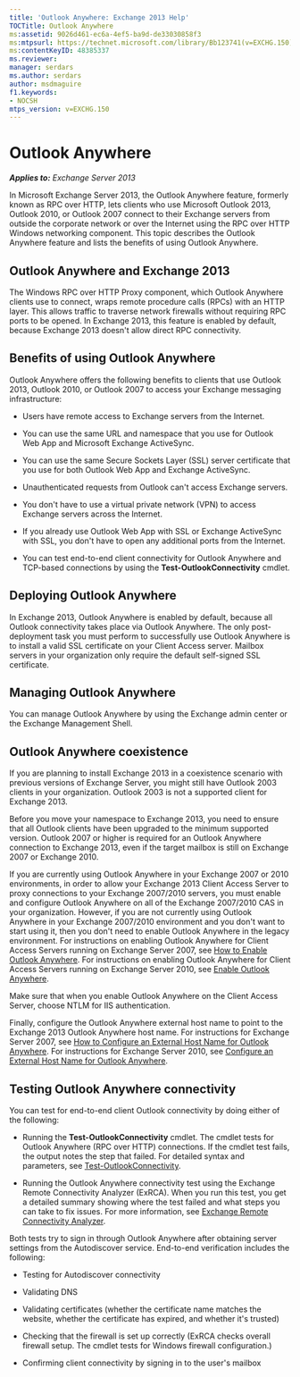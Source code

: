 ```yaml
---
title: 'Outlook Anywhere: Exchange 2013 Help'
TOCTitle: Outlook Anywhere
ms:assetid: 9026d461-ec6a-4ef5-ba9d-de33030858f3
ms:mtpsurl: https://technet.microsoft.com/library/Bb123741(v=EXCHG.150)
ms:contentKeyID: 48385337
ms.reviewer: 
manager: serdars
ms.author: serdars
author: msdmaguire
f1.keywords:
- NOCSH
mtps_version: v=EXCHG.150
---
```


# Outlook Anywhere

_**Applies to:** Exchange Server 2013_

In Microsoft Exchange Server 2013, the Outlook Anywhere feature, formerly known as RPC over HTTP, lets clients who use Microsoft Outlook 2013, Outlook 2010, or Outlook 2007 connect to their Exchange servers from outside the corporate network or over the Internet using the RPC over HTTP Windows networking component. This topic describes the Outlook Anywhere feature and lists the benefits of using Outlook Anywhere.

## Outlook Anywhere and Exchange 2013

The Windows RPC over HTTP Proxy component, which Outlook Anywhere clients use to connect, wraps remote procedure calls (RPCs) with an HTTP layer. This allows traffic to traverse network firewalls without requiring RPC ports to be opened. In Exchange 2013, this feature is enabled by default, because Exchange 2013 doesn't allow direct RPC connectivity.

## Benefits of using Outlook Anywhere

Outlook Anywhere offers the following benefits to clients that use Outlook 2013, Outlook 2010, or Outlook 2007 to access your Exchange messaging infrastructure:

- Users have remote access to Exchange servers from the Internet.

- You can use the same URL and namespace that you use for Outlook Web App and Microsoft Exchange ActiveSync.

- You can use the same Secure Sockets Layer (SSL) server certificate that you use for both Outlook Web App and Exchange ActiveSync.

- Unauthenticated requests from Outlook can't access Exchange servers.

- You don't have to use a virtual private network (VPN) to access Exchange servers across the Internet.

- If you already use Outlook Web App with SSL or Exchange ActiveSync with SSL, you don't have to open any additional ports from the Internet.

- You can test end-to-end client connectivity for Outlook Anywhere and TCP-based connections by using the **Test-OutlookConnectivity** cmdlet.

## Deploying Outlook Anywhere

In Exchange 2013, Outlook Anywhere is enabled by default, because all Outlook connectivity takes place via Outlook Anywhere. The only post-deployment task you must perform to successfully use Outlook Anywhere is to install a valid SSL certificate on your Client Access server. Mailbox servers in your organization only require the default self-signed SSL certificate.

## Managing Outlook Anywhere

You can manage Outlook Anywhere by using the Exchange admin center or the Exchange Management Shell.

## Outlook Anywhere coexistence

If you are planning to install Exchange 2013 in a coexistence scenario with previous versions of Exchange Server, you might still have Outlook 2003 clients in your organization. Outlook 2003 is not a supported client for Exchange 2013.

Before you move your namespace to Exchange 2013, you need to ensure that all Outlook clients have been upgraded to the minimum supported version. Outlook 2007 or higher is required for an Outlook Anywhere connection to Exchange 2013, even if the target mailbox is still on Exchange 2007 or Exchange 2010.

If you are currently using Outlook Anywhere in your Exchange 2007 or 2010 environments, in order to allow your Exchange 2013 Client Access Server to proxy connections to your Exchange 2007/2010 servers, you must enable and configure Outlook Anywhere on all of the Exchange 2007/2010 CAS in your organization. However, if you are not currently using Outlook Anywhere in your Exchange 2007/2010 environment and you don't want to start using it, then you don't need to enable Outlook Anywhere in the legacy environment. For instructions on enabling Outlook Anywhere for Client Access Servers running on Exchange Server 2007, see [How to Enable Outlook Anywhere](/previous-versions/office/exchange-server-2007/bb123889(v=exchg.80)). For instructions on enabling Outlook Anywhere for Client Access Servers running on Exchange Server 2010, see [Enable Outlook Anywhere](/previous-versions/office/exchange-server-2010/bb123542(v=exchg.141)).

Make sure that when you enable Outlook Anywhere on the Client Access Server, choose NTLM for IIS authentication.

Finally, configure the Outlook Anywhere external host name to point to the Exchange 2013 Outlook Anywhere host name. For instructions for Exchange Server 2007, see [How to Configure an External Host Name for Outlook Anywhere](/previous-versions/office/exchange-server-2007/aa996902(v=exchg.80)). For instructions for Exchange Server 2010, see [Configure an External Host Name for Outlook Anywhere](/previous-versions/office/exchange-server-2010/aa996902(v=exchg.141)).

## Testing Outlook Anywhere connectivity

You can test for end-to-end client Outlook connectivity by doing either of the following:

- Running the **Test-OutlookConnectivity** cmdlet. The cmdlet tests for Outlook Anywhere (RPC over HTTP) connections. If the cmdlet test fails, the output notes the step that failed. For detailed syntax and parameters, see [Test-OutlookConnectivity](/powershell/module/exchange/Test-OutlookConnectivity).

- Running the Outlook Anywhere connectivity test using the Exchange Remote Connectivity Analyzer (ExRCA). When you run this test, you get a detailed summary showing where the test failed and what steps you can take to fix issues. For more information, see [Exchange Remote Connectivity Analyzer](exchange-remote-connectivity-analyzer-exchange-2013-help.md).

Both tests try to sign in through Outlook Anywhere after obtaining server settings from the Autodiscover service. End-to-end verification includes the following:

- Testing for Autodiscover connectivity

- Validating DNS

- Validating certificates (whether the certificate name matches the website, whether the certificate has expired, and whether it's trusted)

- Checking that the firewall is set up correctly (ExRCA checks overall firewall setup. The cmdlet tests for Windows firewall configuration.)

- Confirming client connectivity by signing in to the user's mailbox